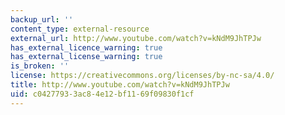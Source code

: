 ```yaml
---
backup_url: ''
content_type: external-resource
external_url: http://www.youtube.com/watch?v=kNdM9JhTPJw
has_external_licence_warning: true
has_external_license_warning: true
is_broken: ''
license: https://creativecommons.org/licenses/by-nc-sa/4.0/
title: http://www.youtube.com/watch?v=kNdM9JhTPJw
uid: c0427793-3ac8-4e12-bf11-69f09830f1cf
---
```

